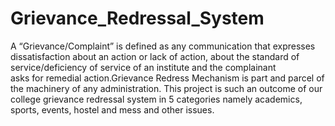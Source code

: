 # Grievance_Redressal_System
A  “Grievance/Complaint”  is  defined  as  any communication  that  expresses  dissatisfaction  about  an  action 
or  lack  of  action, about  the  standard  of  service/deficiency  of  service  of  an  institute  and  the complainant  
asks for remedial action.Grievance  Redress  Mechanism  is  part  and  parcel  of  the machinery of any administration. 
This project is such an outcome of our college grievance redressal system in 5 categories namely academics, sports, events, hostel and mess and other issues.
